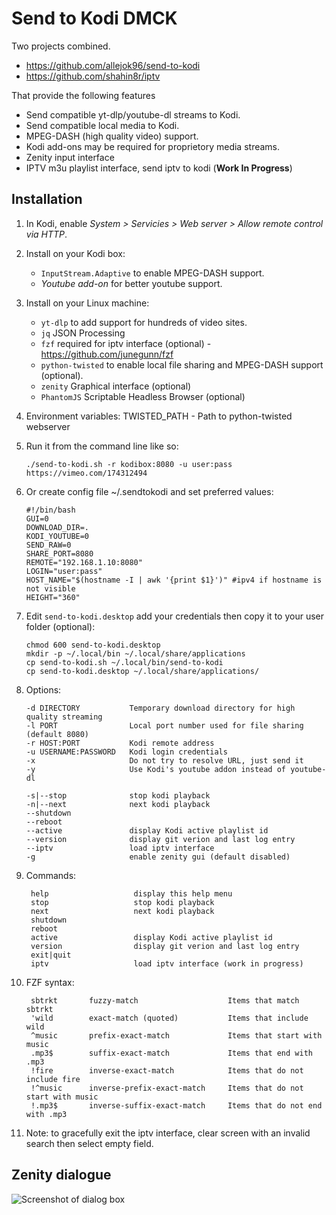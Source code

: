 # Send to Kodi DMCK

Two projects combined.

* https://github.com/allejok96/send-to-kodi
* https://github.com/shahin8r/iptv

That provide the following features

* Send compatible yt-dlp/youtube-dl streams to Kodi.
* Send compatible local media to Kodi.
* MPEG-DASH (high quality video) support.
* Kodi add-ons may be required for proprietory media streams.
* Zenity input interface
* IPTV m3u playlist interface, send iptv to kodi (__Work In Progress__)

## Installation

1. In Kodi, enable *System > Servicies > Web server > Allow remote control via HTTP*.

1. Install on your Kodi box:
   * `InputStream.Adaptive` to enable MPEG-DASH support.
   * *Youtube add-on* for better youtube support.

1. Install on your Linux machine:
   * `yt-dlp`           to add support for hundreds of video sites.
   * `jq`               JSON Processing
   * `fzf`              required for iptv interface (optional) - https://github.com/junegunn/fzf
   * `python-twisted`   to enable local file sharing and MPEG-DASH support (optional).
   * `zenity`           Graphical interface (optional)
   * `PhantomJS`        Scriptable Headless Browser (optional)

1. Environment variables: TWISTED_PATH - Path to python-twisted webserver

1. Run it from the command line like so:

       ./send-to-kodi.sh -r kodibox:8080 -u user:pass https://vimeo.com/174312494

1. Or create config file ~/.sendtokodi and set preferred values:

       #!/bin/bash
       GUI=0
       DOWNLOAD_DIR=.
       KODI_YOUTUBE=0
       SEND_RAW=0
       SHARE_PORT=8080
       REMOTE="192.168.1.10:8080"
       LOGIN="user:pass"
       HOST_NAME="$(hostname -I | awk '{print $1}')" #ipv4 if hostname is not visible
       HEIGHT="360"

1. Edit `send-to-kodi.desktop` add your credentials then copy it to your user folder (optional):

       chmod 600 send-to-kodi.desktop
       mkdir -p ~/.local/bin ~/.local/share/applications
       cp send-to-kodi.sh ~/.local/bin/send-to-kodi
       cp send-to-kodi.desktop ~/.local/share/applications/

1. Options:

       -d DIRECTORY           Temporary download directory for high quality streaming
       -l PORT                Local port number used for file sharing (default 8080)
       -r HOST:PORT           Kodi remote address
       -u USERNAME:PASSWORD   Kodi login credentials
       -x                     Do not try to resolve URL, just send it
       -y                     Use Kodi's youtube addon instead of youtube-dl

       -s|--stop              stop kodi playback
       -n|--next              next kodi playback
       --shutdown
       --reboot
       --active               display Kodi active playlist id
       --version              display git verion and last log entry
       --iptv                 load iptv interface
       -g                     enable zenity gui (default disabled)

1. Commands:

        help                   display this help menu
        stop                   stop kodi playback
        next                   next kodi playback
        shutdown
        reboot
        active                 display Kodi active playlist id
        version                display git verion and last log entry
        exit|quit
        iptv                   load iptv interface (work in progress)

1. FZF syntax:

        sbtrkt       fuzzy-match	                Items that match sbtrkt
        'wild        exact-match (quoted)	        Items that include wild
        ^music       prefix-exact-match	            Items that start with music
        .mp3$        suffix-exact-match	            Items that end with .mp3
        !fire	     inverse-exact-match	        Items that do not include fire
        !^music      inverse-prefix-exact-match	    Items that do not start with music
        !.mp3$       inverse-suffix-exact-match	    Items that do not end with .mp3       

1. Note: to gracefully exit the iptv interface, clear screen with an invalid search then select empty field.

## Zenity dialogue

 ![Screenshot of dialog box](https://user-images.githubusercontent.com/7693838/119225728-d94f1000-bb05-11eb-9ff2-5a32d2974f55.png)
